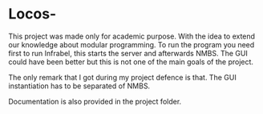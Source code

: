 # Locos-

This project was made only for academic purpose. With the idea to extend our knowledge about modular programming.
To run the program you need first to run Infrabel, this starts the server and afterwards NMBS.
The GUI could have been better but this is not one of the main goals of the project.

The only remark that I got during my project defence is that. The GUI instantiation has to be separated of NMBS.

Documentation is also provided in the project folder.
